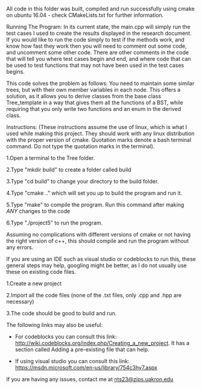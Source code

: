 All code in this folder was built, compiled and run successfully using cmake on ubuntu 16.04 - check CMakeLists.txt for further information.

Running The Program:
In its current state, the main.cpp will simply run the test cases I used to create the results displayed in the research document.
If you would like to run the code simply to test if the methods work, and know how fast they work then you will need to comment out some code,
and uncomment some other code. There are other comments in the code that will tell you where test cases begin and end, and where code that can be used
to test functions that may not have been used in the test cases begins.

This code solves the problem as follows: You need to maintain some similar trees, but with their own member variables in each node. This offers a solution,
as it allows you to derive classes from the base class Tree_template in a way that gives them all the functions of a BST, while requiring that you only 
write two functions and an enum in the derived class.

Instructions:
(These instructions assume the use of linux, which is what I used while making this project. They should work with any linux distribution with the proper
version of cmake. Quotation marks denote a bash terminal command. Do not type the quotation marks in the terminal).

1.Open a terminal to the Tree folder. 

2.Type "mkdir build" to create a folder called build

3.Type "cd build" to change your directory  to the build folder.

4.Type "cmake .." which will set you up to build the program and run it.

5.Type "make" to compile the program. Run this command after making *ANY* changes to the code

6.Type "./project5" to run the program.

Assuming no complications with different versions of cmake or not having the right version of c++, this should compile and run the program without any errors.

If you are using an IDE such as visual studio or codeblocks to run this, these general steps may help, googling might be better, as I do not usually use
these on existing code files.

1.Create a new project

2.Import all the code files (none of the .txt files, only .cpp and .hpp are necessary)

3.The code should be good to build and run.

The following links may also be useful:

* For codeblocks you can consult this link: http://wiki.codeblocks.org/index.php/Creating_a_new_project. It has a section called Adding a pre-existing file that can help. 

* If using visual studio you can consult this link: https://msdn.microsoft.com/en-us/library/754c3hy7.aspx

If you are having any issues, contact me at nts23@zips.uakron.edu